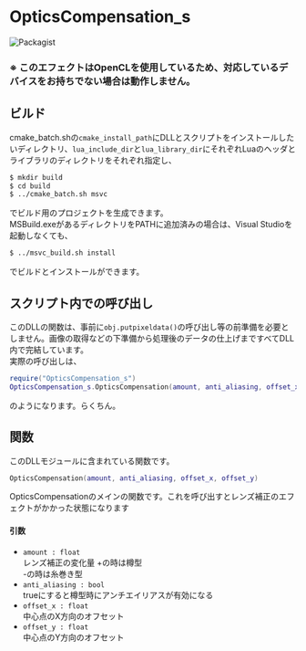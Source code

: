 # OpticsCompensation_s
![Packagist](https://img.shields.io/packagist/l/doctrine/orm.svg)

### ※ このエフェクトはOpenCLを使用しているため、対応しているデバイスをお持ちでない場合は動作しません。

## ビルド

cmake_batch.shの`cmake_install_path`にDLLとスクリプトをインストールしたいディレクトリ、`lua_include_dir`と`lua_library_dir`にそれぞれLuaのヘッダとライブラリのディレクトリをそれぞれ指定し、
```bash
$ mkdir build
$ cd build
$ ../cmake_batch.sh msvc
```
でビルド用のプロジェクトを生成できます。  
MSBuild.exeがあるディレクトリをPATHに追加済みの場合は、Visual Studioを起動しなくても、
```bash
$ ../msvc_build.sh install
```
でビルドとインストールができます。

## スクリプト内での呼び出し
このDLLの関数は、事前に`obj.putpixeldata()`の呼び出し等の前準備を必要としません。画像の取得などの下準備から処理後のデータの仕上げまですべてDLL内で完結しています。  
実際の呼び出しは、
```lua
require("OpticsCompensation_s")
OpticsCompensation_s.OpticsCompensation(amount, anti_aliasing, offset_x, offset_y)
```
のようになります。らくちん。


## 関数
このDLLモジュールに含まれている関数です。

```lua
OpticsCompensation(amount, anti_aliasing, offset_x, offset_y)
```
OpticsCompensationのメインの関数です。これを呼び出すとレンズ補正のエフェクトがかかった状態になります
#### 引数
* `amount : float`  
    レンズ補正の変化量
    +の時は樽型  
    -の時は糸巻き型
* `anti_aliasing : bool`  
    trueにすると樽型時にアンチエイリアスが有効になる
* `offset_x : float`  
    中心点のX方向のオフセット
* `offset_y : float`  
    中心点のY方向のオフセット